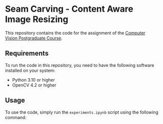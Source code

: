 # Seam Carving - Content Aware Image Resizing

This repository contains the code for the assignment of the [Computer Vision Postgraduate Course](https://www.cse.uoi.gr/course/computer-vision-new/?lang=en). 

## Requirements

To run the code in this repository, you need to have the following software installed on your system:

- Python 3.10 or higher
- OpenCV 4.2 or higher

## Usage

To use the code, simply run the `experiments.ipynb` script using the following command:

